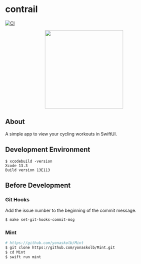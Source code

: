 # contrail

[![CI](https://github.com/tokizuoh/contrail/actions/workflows/main.yml/badge.svg)](https://github.com/tokizuoh/contrail/actions/workflows/main.yml)

<div style="text-align: center;">
  <img src="https://user-images.githubusercontent.com/37968814/168440294-2097be29-f452-4c50-a0fa-a1a53d8845a0.png" width="250">
</div>

## About
A simple app to view your cycling workouts in SwiftUI.

## Development Environment
  
```
$ xcodebuild -version
Xcode 13.3
Build version 13E113
```
  
## Before Development

### Git Hooks
Add the issue number to the beginning of the commit message.

```sh
$ make set-git-hooks-commit-msg
```

### Mint

```sh
# https://github.com/yonaskolb/Mint
$ git clone https://github.com/yonaskolb/Mint.git
$ cd Mint
$ swift run mint
```